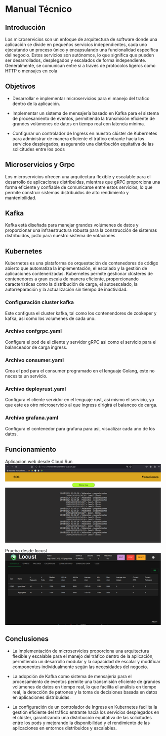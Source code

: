Manual Técnico
==================

## Introducción 
Los microservicios son un enfoque de arquitectura de software donde una aplicación se divide en pequeños servicios independientes, cada uno ejecutando un proceso único y encapsulando una funcionalidad específica del negocio. Estos servicios son autónomos, lo que significa que pueden ser desarrollados, desplegados y escalados de forma independiente. Generalmente, se comunican entre sí a través de protocolos ligeros como HTTP o mensajes en cola

## Objetivos
- Desarrollar e implementar microservicios para el manejo del trafico dentro de la aplicación.

- Implementar un sistema de mensajería basado en Kafka para el sistema de procesamiento de eventos, permitiendo la transmisión eficiente de grandes volúmenes de datos en tiempo real con latencia mínima.

- Configurar un controlador de Ingress en nuestro clúster de Kubernetes para administrar de manera eficiente el tráfico entrante hacia los servicios desplegados, asegurando una distribución equitativa de las solicitudes entre los pods 


## Microservicios y Grpc
Los microservicios ofrecen una arquitectura flexible y escalable para el desarrollo de aplicaciones distribuidas, mientras que gRPC proporciona una forma eficiente y confiable de comunicarse entre estos servicios, lo que permite construir sistemas distribuidos de alto rendimiento y mantenibilidad.

## Kafka
Kafka está diseñada para manejar grandes volúmenes de datos y proporcionar una infraestructura robusta para la construcción de sistemas distribuidos, justo para nuestro sistema de votaciones.

## Kubernetes
Kubernetes es una plataforma de orquestación de contenedores de código abierto que automatiza la implementación, el escalado y la gestión de aplicaciones contenerizadas. Kubernetes permite gestionar clústeres de contenedores a gran escala de manera eficiente, proporcionando características como la distribución de carga, el autoescalado, la autorreparación y la actualización sin tiempo de inactividad.


### Configuración cluster kafka
Este configura el cluster kafka, tal como los contenendores de zookeper y kafka, asi como los volumenes de cada uno.

### Archivo confgrpc.yaml
Configura el pod de el cliente y servidor gRPC asi como el servicio para el balanceador de carga ingress.

### Archivo consumer.yaml
Crea el pod para el consumer programado en el lenguaje Golang, este no necesita un servicio.

### Archivo deployrust.yaml
Configura el cliente servidor en el lenguaje rust, asi mismo el servicio, ya que este es otro microservicio al que ingress dirigirá el balanceo de carga.

### Archivo grafana.yaml
Configura el contenedor para grafana para asi, visualizar cada uno de los datos.

## Funcionamiento
Aplicacion web desde Cloud Run
![""](./img/img1.png)

Prueba desde locust
![""](./img/img2.png)


## Conclusiones
- La implementación de microservicios proporciona una arquitectura flexible y escalable para el manejo del tráfico dentro de la aplicación, permitiendo un desarrollo modular y la capacidad de escalar y modificar componentes individualmente según las necesidades del negocio.

- La adopción de Kafka como sistema de mensajería para el procesamiento de eventos permite una transmisión eficiente de grandes volúmenes de datos en tiempo real, lo que facilita el análisis en tiempo real, la detección de patrones y la toma de decisiones basada en datos en aplicaciones distribuidas.

- La configuración de un controlador de Ingress en Kubernetes facilita la gestión eficiente del tráfico entrante hacia los servicios desplegados en el clúster, garantizando una distribución equitativa de las solicitudes entre los pods y mejorando la disponibilidad y el rendimiento de las aplicaciones en entornos distribuidos y escalables.
